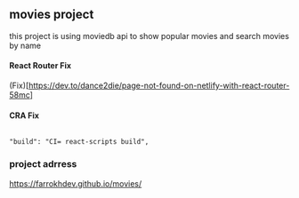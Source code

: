 ## movies project
this project is using moviedb api to show popular movies and search movies by name

#### React Router Fix

(Fix)[https://dev.to/dance2die/page-not-found-on-netlify-with-react-router-58mc]


#### CRA Fix

```

"build": "CI= react-scripts build",

```

### project adrress
https://farrokhdev.github.io/movies/